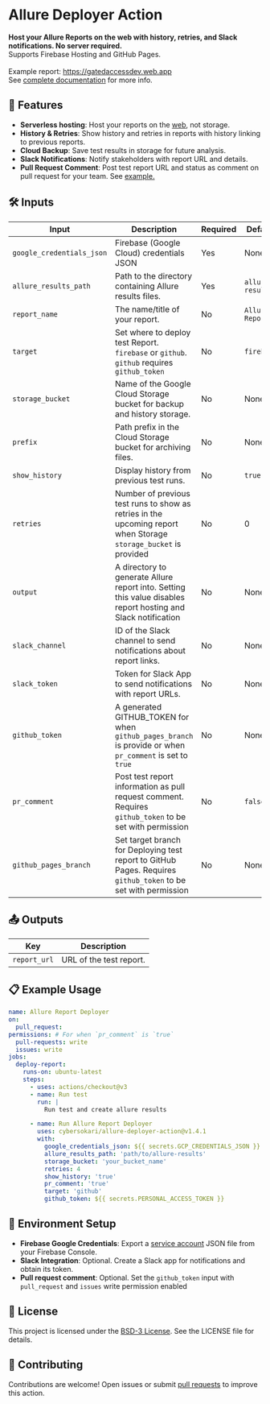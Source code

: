 # Allure Deployer Action
**Host your Allure Reports on the web with history, retries, and Slack notifications.
No server required.**
</br>Supports Firebase Hosting and GitHub Pages.
</br>
</br> Example report: https://gatedaccessdev.web.app
</br> See [complete documentation](https://github.com/cybersokari/allure-report-deployer) for more info.

## 🚀 Features
- **Serverless hosting**: Host your reports on the [web](https://firebase.google.com/docs/hosting), not storage. 
- **History & Retries**: Show history and retries in reports with history linking to previous reports.
- **Cloud Backup**: Save test results in storage for future analysis.
- **Slack Notifications**: Notify stakeholders with report URL and details.
- **Pull Request Comment**: Post test report URL and status as comment on pull request for your team. See [example.](https://github.com/cybersokari/allure-report-deployer/pull/6#issuecomment-2564403881)


## 🛠️ Inputs
| Input                     | Description                                                                                                      | Required | Default          |
|---------------------------|------------------------------------------------------------------------------------------------------------------|----------|------------------|
| `google_credentials_json` | Firebase (Google Cloud) credentials JSON                                                                         | Yes      | None             |
| `allure_results_path`     | Path to the directory containing Allure results files.                                                           | Yes      | `allure-results` |
| `report_name`             | The name/title of your report.                                                                                   | No       | `Allure Report`  |
| `target`                  | Set where to deploy test Report. `firebase` or `github`. `github` requires `github_token`                        | No       | `firebase`       |
| `storage_bucket`          | Name of the Google Cloud Storage bucket for backup and history storage.                                          | No       | None             |
| `prefix`                  | Path prefix in the Cloud Storage bucket for archiving files.                                                     | No       | None             |
| `show_history`            | Display history from previous test runs.                                                                         | No       | `true`           |
| `retries`                 | Number of previous test runs to show as retries in the upcoming report when Storage `storage_bucket` is provided | No       | 0                |
| `output`                  | A directory to generate Allure report into. Setting this value disables report hosting and Slack notification    | No       | None             |
| `slack_channel`           | ID of the Slack channel to send notifications about report links.                                                | No       | None             |
| `slack_token`             | Token for Slack App to send notifications with report URLs.                                                      | No       | None             |
| `github_token`            | A generated GITHUB_TOKEN for when `github_pages_branch` is provide or when `pr_comment` is set to `true`         | No       | None             |
| `pr_comment`              | Post test report information as pull request comment. Requires `github_token` to be set with permission          | No       | `false`          |
| `github_pages_branch`     | Set target branch for Deploying test report to GitHub Pages. Requires `github_token` to be set with permission   | No       | None             |


## 📤 Outputs
| Key          | Description             |
|--------------|-------------------------|
| `report_url` | URL of the test report. |

## 📋 Example Usage
```yaml
name: Allure Report Deployer
on:
  pull_request:
permissions: # For when `pr_comment` is `true`
  pull-requests: write
  issues: write
jobs:
  deploy-report:
    runs-on: ubuntu-latest
    steps:
      - uses: actions/checkout@v3
      - name: Run test
        run: |
          Run test and create allure results

      - name: Run Allure Report Deployer
        uses: cybersokari/allure-deployer-action@v1.4.1
        with:
          google_credentials_json: ${{ secrets.GCP_CREDENTIALS_JSON }}
          allure_results_path: 'path/to/allure-results'
          storage_bucket: 'your_bucket_name'
          retries: 4
          show_history: 'true'
          pr_comment: 'true'
          target: 'github'
          github_token: ${{ secrets.PERSONAL_ACCESS_TOKEN }}
```


## 🔧 Environment Setup

- **Firebase Google Credentials**: Export a [service account](https://firebase.google.com/docs/admin/setup#initialize_the_sdk_in_non-google_environments) JSON file from your Firebase Console.
- **Slack Integration**: Optional. Create a Slack app for notifications and obtain its token.
- **Pull request comment**: Optional. Set the `github_token` input with `pull_request` and `issues` write permission enabled 


## 📜 License
This project is licensed under the [BSD-3 License](LICENSE). See the LICENSE file for details.

## 🤝 Contributing
Contributions are welcome! Open issues or submit [pull requests](https://github.com/cybersokari/allure-report-deployer) to improve this action.
